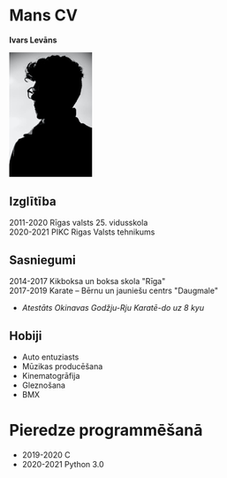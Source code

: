 # Mans CV
**Ivars Levāns**  

<img src="images/cv.jpeg" width=150>

## Izglītība
2011-2020 Rīgas valsts 25. vidusskola  
2020-2021 PIKC Rigas Valsts tehnikums  

## Sasniegumi
2014-2017 Kikboksa un boksa skola "Rīga"  
2017-2019 Karate – Bērnu un jauniešu centrs "Daugmale"  
- *Atestāts Okinavas Godžju-Rju Karatē-do uz 8 kyu*  

## Hobiji
- Auto entuziasts
- Mūzikas producēšana
- Kinematogrāfija
- Gleznošana
- BMX

# Pieredze programmēšanā
- 2019-2020 C
- 2020-2021 Python 3.0
